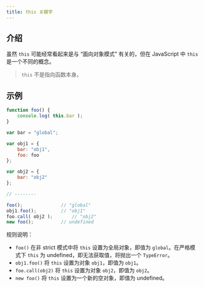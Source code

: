 ```yaml
---
title: this 关键字
---
```


## 介绍

虽然 `this` 可能经常看起来是与 “面向对象模式” 有关的，但在 JavaScript 中 `this` 是一个不同的概念。

> `this` 不是指向函数本身。



## 示例

```js
function foo() {
	console.log( this.bar );
}

var bar = "global";

var obj1 = {
	bar: "obj1",
	foo: foo
};

var obj2 = {
	bar: "obj2"
};

// --------

foo();				// "global"
obj1.foo();			// "obj1"
foo.call( obj2 );		// "obj2"
new foo();			// undefined
```

规则说明：

+ `foo()` 在非 strict 模式中将 `this` 设置为全局对象，即值为 `global`。在严格模式下 `this` 为 undefined，即无法获取值，将抛出一个 `TypeError`。
+ `obj1.foo()` 将 `this` 设置为对象 `obj1`，即值为 `obj1`。
+ `foo.call(obj2)` 将 `this` 设置为对象 `obj2`，即值为 `obj2`。
+ `new foo()` 将 `this` 设置为一个新的空对象，即值为 undefined。

